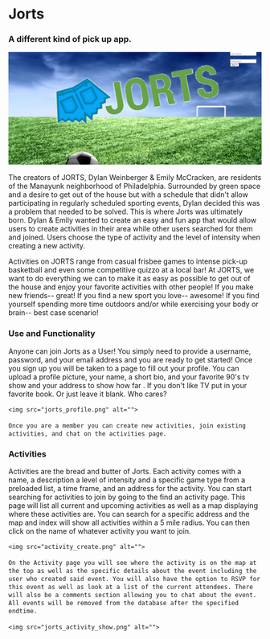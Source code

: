 <!-- # Jorts_App
A location based app that allows users to find others in their area to do activities with. From throwing a frisbee around to intense pick-up basketball and even rounds of quizzo... Jorts want to help get you out of the house!  -->
<h1>Jorts</h1>
<h3>A different kind of pick up app.</h3>
<img src="app/assets/images/jorts_landing.png" alt="">
<p>
The creators of JORTS, Dylan Weinberger & Emily McCracken, are residents of the Manayunk neighborhood of Philadelphia. Surrounded by green space and a desire to get out of the house but with a schedule that didn't allow participating in regularly scheduled sporting events, Dylan decided this was a problem that needed to be solved. This is where Jorts was ultimately born. Dylan & Emily wanted to create an easy and fun app that would allow users to create activities in their area while other users searched for them and joined. Users choose the type of activity and the level of intensity when creating a new activity.

Activities on JORTS range from casual frisbee games to intense pick-up basketball and even some competitive quizzo at a local bar! At JORTS, we want to do everything we can to make it as easy as possible to get out of the house and enjoy your favorite activities with other people! If you make new friends-- great! If you find a new sport you love-- awesome! If you find yourself spending more time outdoors and/or while exercising your body or brain-- best case scenario!
</p>

<h3>Use and Functionality</h3>
<p>
	Anyone can join Jorts as a User! You simply need to provide a username, password, and your email address and you are ready to get started! Once you sign up you will be taken to a page to fill out your profile. You can upload a profile picture, your name, a short bio, and your favorite 90's tv show and your address to show how far . If you don't like TV put in your favorite book. Or just leave it blank. Who cares?

	<img src="jorts_profile.png" alt="">

	Once you are a member you can create new activities, join existing activities, and chat on the activities page.
</p>

<h3>Activities</h3>
<p>
	Activities are the bread and butter of Jorts. Each activity comes with a name, a description a level of intensity and a specific game type from a preloaded list, a time frame, and an address for the activity. You can start searching for activities to join by going to the find an activity page. This page will list all current and upcoming activities as well as a map displaying where these activities are. You can search for a specific address and the map and index will show all activities within a 5 mile radius. You can then click on the name of whatever activity you want to join.

	<img src="activity_create.png" alt="">

	On the Activity page you will see where the activity is on the map at the top as well as the specific details about the event including the user who created said event. You will also have the option to RSVP for this event as well as look at a list of the current attendees. There will also be a comments section allowing you to chat about the event. All events will be removed from the database after the specified endtime.

	<img src="jorts_activity_show.png" alt="">
</p>

